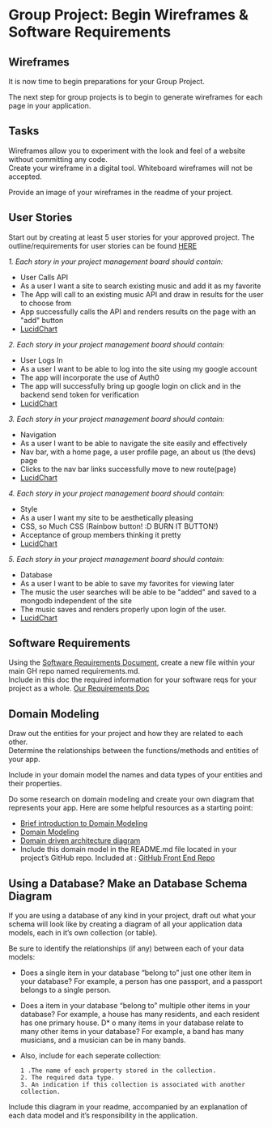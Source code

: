 # Group Project: Begin Wireframes & Software Requirements

## Wireframes

It is now time to begin preparations for your Group Project.

The next step for group projects is to begin to generate wireframes for each page in your application.

## Tasks
Wireframes allow you to experiment with the look and feel of a website without committing any code.  
Create your wireframe in a digital tool. Whiteboard wireframes will not be accepted.

Provide an image of your wireframes in the readme of your project.

## User Stories

Start out by creating at least 5 user stories for your approved project. The outline/requirements for user stories can be found [HERE](https://codefellows.github.io/common_curriculum/projects/UserStories)

*1. Each story in your project management board should contain:*

* User Calls API
* As a user I want a site to search existing music and add it as my favorite
* The App will call to an existing music API and draw in results for the user to choose from 
* App successfully calls the API and renders results on the page with an "add" button
* [LucidChart](https://lucid.app/lucidchart/3afcc42b-6ac0-41d8-a345-286ecfa7ea8f/edit?invitationId=inv_71d90b39-98e7-4b3e-915a-1452133bafc8)

*2. Each story in your project management board should contain:*

* User Logs In
* As a user I want to be able to log into the site using my google account
* The app will incorporate the use of Auth0
* The app will successfully bring up google login on click and in the backend send token for verification
* [LucidChart](https://lucid.app/lucidchart/3afcc42b-6ac0-41d8-a345-286ecfa7ea8f/edit?invitationId=inv_71d90b39-98e7-4b3e-915a-1452133bafc8)

*3. Each story in your project management board should contain:*

* Navigation
* As a user I want to be able to navigate the site easily and effectively 
* Nav bar, with a home page, a user profile page, an about us (the devs) page 
* Clicks to the nav bar links successfully move to new route(page)
* [LucidChart](https://lucid.app/lucidchart/3afcc42b-6ac0-41d8-a345-286ecfa7ea8f/edit?invitationId=inv_71d90b39-98e7-4b3e-915a-1452133bafc8)


*4. Each story in your project management board should contain:*

* Style
* As a user I want my site to be aesthetically pleasing 
* CSS, so Much CSS (Rainbow button! :D BURN IT BUTTON!)
* Acceptance of group members thinking it pretty
* [LucidChart](https://lucid.app/lucidchart/3afcc42b-6ac0-41d8-a345-286ecfa7ea8f/edit?invitationId=inv_71d90b39-98e7-4b3e-915a-1452133bafc8)

*5. Each story in your project management board should contain:*

* Database
* As a user I want to be able to save my favorites for viewing later
* The music the user searches will be able to be "added" and saved to a mongodb independent of the site
* The music saves and renders properly upon login of the user. 
* [LucidChart](https://lucid.app/lucidchart/3afcc42b-6ac0-41d8-a345-286ecfa7ea8f/edit?invitationId=inv_71d90b39-98e7-4b3e-915a-1452133bafc8)

## Software Requirements

Using the [Software Requirements Document](https://codefellows.github.io/common_curriculum/projects/SoftwareReqs), create a new file within your main GH repo named requirements.md.  
Include in this doc the required information for your software reqs for your project as a whole.
[Our Requirements Doc](/project-prep/requirements.md)

## Domain Modeling

Draw out the entities for your project and how they are related to each other.  
Determine the relationships between the functions/methods and entities of your app.

Include in your domain model the names and data types of your entities and their properties.

Do some research on domain modeling and create your own diagram that represents your app. Here are some helpful resources as a starting point:

* [Brief introduction to Domain Modeling](https://olegchursin.medium.com/a-brief-introduction-to-domain-modeling-862a30b38353)
* [Domain Modeling](https://www.scaledagileframework.com/domain-modeling/)
* [Domain driven architecture diagram](https://medium.com/nick-tune-tech-strategy-blog/domain-driven-architecture-diagrams-139a75acb578)
* Include this domain model in the README.md file located in your project’s GitHub repo.
Included at : [GitHub Front End Repo](https://github.com/the-golden-order/your-space)

## Using a Database? Make an Database Schema Diagram

If you are using a database of any kind in your project, draft out what your schema will look like by creating a diagram of all your application data models, each in it’s own collection (or table).

Be sure to identify the relationships (if any) between each of your data models:

* Does a single item in your database “belong to” just one other item in your database? For example, a person has one passport, and a passport belongs to a single person.
* Does a item in your database “belong to” multiple other items in your database? For example, a house has many residents, and each resident has one primary house.
D* o many items in your database relate to many other items in your database? For example, a band has many musicians, and a musician can be in many bands.
* Also, include for each seperate collection:

      1 .The name of each property stored in the collection.
      2. The required data type.
      3. An indication if this collection is associated with another collection.

Include this diagram in your readme, accompanied by an explanation of each data model and it’s responsibility in the application.